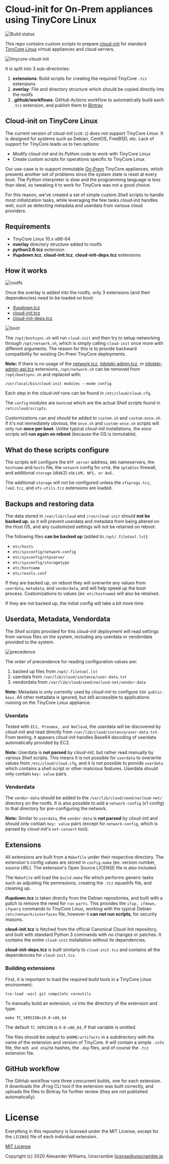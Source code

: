 # Cloud-init for On-Prem appliances using TinyCore Linux

![Build status](https://github.com/on-prem/tinycore-cloud-init/workflows/Extensions/badge.svg?branch=master)

This repo contains custom scripts to prepare [cloud-init](https://cloud-init.io/) for standard [TinyCore Linux](http://tinycorelinux.net) virtual appliances and cloud servers.

![tinycore-cloud-init](https://user-images.githubusercontent.com/153401/73237408-66da5400-418d-11ea-8498-691371e10d87.png)

It is split into 3 sub-directories:

  1. **extensions**: Build scripts for creating the required TinyCore `.tcz` extensions
  2. **overlay**: File and directory structure which should be copied directly into the rootfs
  3. **.github/workflows**: GitHub Actions workflow to automatically build each `.tcz` extension, and publish them to [Bintray](https://bintray.com/on-prem/tinycore-extensions)

## Cloud-init on TinyCore Linux

The current version of _cloud-init_ (`v20.1`) does not support TinyCore Linux. It is designed for systems such as Debian, CentOS, FreeBSD, etc. Lack of support for TinyCore leads us to two options:

  * Modify _cloud-init_ and its _Python_ code to work with TinyCore Linux
  * Create custom scripts for operations specific to TinyCore Linux

Our use-case is to support immutable [On-Prem](https://on-premises.com) TinyCore appliances, which presents another set of problems since the system state is reset at every boot. The _Python_ interpreter is slow and the programming language is less than ideal, so tweaking it to work for TinyCore was not a good choice.

For this reason, we've created a set of simple custom _Shell_ scripts to handle most initialization tasks, while leveraging the few tasks _cloud-init_ handles well, such as detecting metadata and userdata from various cloud providers.

## Requirements

  * TinyCore Linux 10.x x86-64
  * **overlay** directory structure added to rootfs
  * **python3.6.tcz** extension
  * **ifupdown.tcz**, **cloud-init.tcz**, **cloud-init-deps.tcz** extensions

## How it works

![rootfs](https://user-images.githubusercontent.com/153401/73244995-1bcb3b80-41a3-11ea-9d27-151d58bb1cdf.png)

Once the overlay is added into the rootfs, only 3 extensions (and their dependencies) need to be loaded on boot:

  * [ifupdown.tcz](https://dl.bintray.com/on-prem/tinycore-extensions/10.0-x86_64/:ifupdown.tcz)
  * [cloud-init.tcz](https://dl.bintray.com/on-prem/tinycore-extensions/10.0-x86_64/:cloud-init.tcz)
  * [cloud-init-deps.tcz](https://dl.bintray.com/on-prem/tinycore-extensions/10.0-x86_64/:cloud-init-deps.tcz)

![boot](https://user-images.githubusercontent.com/153401/73244997-1bcb3b80-41a3-11ea-9841-b73644287c4f.png)

The `/opt/bootsync.sh` will run `cloud-init` and then try to setup networking through `/opt/network.sh`, which is simply calling `cloud-init` once more with different arguments. The reason for this is to provide backward compatibility for existing On-Prem TinyCore deployments.

**Note:** If there is no usage of the [network.tcz](https://github.com/on-prem/tinycore-network), [jidoteki-admin.tcz](https://github.com/on-prem/jidoteki-admin), or [jidoteki-admin-api.tcz](https://github.com/on-prem/jidoteki-admin-api) extensions, `/opt/network.sh` can be removed from `/opt/bootsync.sh` and replaced with:

```
/usr/local/bin/cloud-init modules --mode config
```

Each step in the _cloud-init_ runs can be found in `/etc/cloud/cloud.cfg`.

The `config` modules are `bootcmd` which are the actual _Shell_ scripts found in `/etc/cloud/scripts`.

Customizations can and _should_ be added to `custom.sh` and `custom-once.sh`. If it's not immediately obvious, the `once.sh` and `custom-once.sh` scripts will only run **once per boot**. Unlike typical _cloud-init_ installations, the _once_ scripts will **run again on reboot** (because the OS is immutable).

## What do these scripts configure

The scripts will configure the `NTP server` address, `DNS` nameservers, the `hostname` and `hosts` file, the `network` config for `eth0`, the `iptables` firewall, and additional `storage` (disk2) via `LVM, NFS, or AoE`.

The additional `storage` will not be configured unless the `xfsprogs.tcz`, `lvm2.tcz`, and `nfs-utils.tcz` extensions are loaded.

## Backups and restoring data

The data stored in `/var/lib/cloud` and `/run/cloud-init` should **not be backed up**, as it will prevent userdata and metadata from being altered on the Host OS, and any customized settings will not be retained on reboot.

The following files **can be backed up** (added to `/opt/.filetool.lst`):

  * `etc/hosts`
  * `etc/sysconfig/network-config`
  * `etc/sysconfig/ntpserver`
  * `etc/sysconfig/storagetype`
  * `etc/hostname`
  * `etc/resolv.conf`

If they are backed up, on reboot they will overwrite any values from `userdata`, `metadata`, and `vendordata`, and will help speed up the boot process. Customizations to values (ex: `etc/hostname`) will also be retained.

If they are not backed up, the initial config will take a bit more time.

## Userdata, Metadata, Vendordata

The _Shell_ scripts provided for this _cloud-init_ deployment will read settings from various files on the system, including any userdata or vendordata provided to the system.

![precedence](https://user-images.githubusercontent.com/153401/73244998-1bcb3b80-41a3-11ea-8dce-1fbf0b57dd88.png)

The order of precendence for reading configuration values are:

  1. backed up files from `/opt/.filetool.lst`
  2. userdata from `/var/lib/cloud/instance/user-data.txt`
  3. vendordata from `/var/lib/cloud/seed/nocloud-net/vendor-data`

**Note:** Metadata is only currently used by _cloud-init_ to configure `SSH public-keys`. All other metadata is ignored, but still accessible to applications running on the TinyCore Linux appliance.

### Userdata

Tested with `EC2, Proxmox, and NoCloud`, the userdata will be discovered by _cloud-init_ and read directly from `/var/lib/cloud/instance/user-data.txt`. From testing, it appears _cloud-init_ handles Base64 decoding of userdata automatically provided by EC2.

**Note:** Userdata is **not parsed** by _cloud-init_, but rather read manually by various _Shell_ scripts. This means it is not possible for `userdata` to overwrite values from `/etc/cloud/cloud.cfg`, and it is not possible to provide `userdata` which contains a shell script or other malicious features. Userdata should only contain `key: value` pairs.

### Vendordata

The `vendor-data` should be added to the `/var/lib/cloud/seed/nocloud-net/` directory on the rootfs. It is also possible to add a `network-config` (v1 config) to that directory for pre-configuring the network.

**Note:** Similar to `userdata`, the `vendor-data` is **not parsed** by _cloud-init_ and should only contain `key: value` pairs (except for `network-config`, which is parsed by _cloud-init_'s `net-convert` tool).

## Extensions

All extensions are built from a `Makefile` under their respective directory. The extension's config values are stored in `config.make` (ex: version number, source URL). The extension's Open Source LICENSE file is also included.

The `Makefile` will load the `build.make` file which performs generic tasks such as adjusting file permissions, creating the `.tcz` squashfs file, and cleaning up.

**ifupdown.tcz** is taken directly from the Debian repositories, and built with a patch to remove the need for `run-parts`. This provides the `ifup, ifdown, ifquery` commands to TinyCore Linux, working with the typical Debian `/etc/network/interfaces` file, however it **can not run scripts**, for security reasons.

**cloud-init.tcz** is fetched from the official Canonical Cloud-Init repository, and built with standard Python 3 commands with no changes or patches. It contains the entire `cloud-init` installation without its dependencies.

**cloud-init-deps.tcz** is built similarly to `cloud-init.tcz` and contains all the dependencies for `cloud-init.tcz`.

### Building extensions

First, it is important to load the required _build_ tools in a TinyCore Linux environment:

```
tce-load -wicl git compiletc coreutils
```

To manually build an extension, `cd` into the directory of the extension and type:

```
make TC_VERSION=10.0-x86_64
````

The default `TC_VERSION` is `9.0-x86_64`, if that variable is omitted.

The files should be output to `$HOME/artifacts` in a subdirectory with the name of the extension and version of TinyCore. It will contain a simple `.info` file, the `md5 and sha256` hashes, the `.dep` files, and of course the `.tcz` extension file.

## GitHub workflow

The GitHub workflow runs three concurrent builds, one for each extension. It downloads the JFrog CLI tool if the extension was built correctly, and uploads the files to Bintray for further review (they are not published automatically).

# License

Everything in this repository is licensed under the MIT License, except for the `LICENSE` file of each individual extension.

[MIT License](LICENSE)

Copyright (c) 2020 Alexander Williams, Unscramble <license@unscramble.jp>
